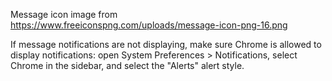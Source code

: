 Message icon image from https://www.freeiconspng.com/uploads/message-icon-png-16.png

If message notifications are not displaying, make sure Chrome is allowed to display notifications:
 open System Preferences > Notifications, select Chrome in the sidebar, and select the "Alerts" alert style.